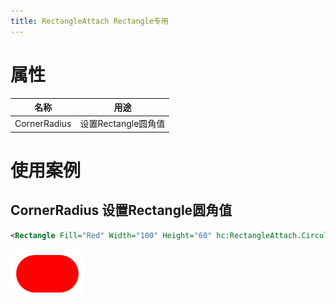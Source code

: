 ```yaml
---
title: RectangleAttach Rectangle专用
---
```


# 属性

| 名称 | 用途 |
|-|-|
| CornerRadius | 设置Rectangle圆角值 |

# 使用案例

## CornerRadius 设置Rectangle圆角值

```xml
<Rectangle Fill="Red" Width="100" Height="60" hc:RectangleAttach.Circular="True"/>
```

![RectangleAttach.CornerRadius](https://raw.githubusercontent.com/HandyOrg/HandyOrgResource/master/HandyControl/Doc/attach/RectangleAttach.CornerRadius.png)